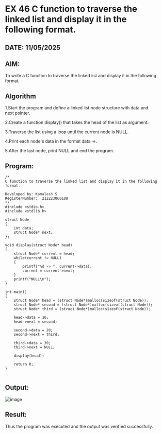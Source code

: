 # EX 46 C function to traverse the linked list and display it in the following format.
## DATE: 11/05/2025
## AIM:
To write a C function to traverse the linked list and display it in the following format.

## Algorithm
1.Start the program and define a linked list node structure with data and next pointer.

2.Create a function display() that takes the head of the list as argument.

3.Traverse the list using a loop until the current node is NULL.

4.Print each node's data in the format data ->.

5.After the last node, print NULL and end the program.

## Program:
```
/*
C function to traverse the linked list and display it in the following format.

Developed by: Kamalesh S
RegisterNumber:  212223060108
*/
#include <stdio.h>
#include <stdlib.h>

struct Node
{
    int data;
    struct Node* next;
};

void display(struct Node* head)
{
    struct Node* current = head;
    while(current != NULL)
    {
        printf("%d -> ", current->data);
        current = current->next;
    }
    printf("NULL\n");
}

int main()
{
    struct Node* head = (struct Node*)malloc(sizeof(struct Node));
    struct Node* second = (struct Node*)malloc(sizeof(struct Node));
    struct Node* third = (struct Node*)malloc(sizeof(struct Node));

    head->data = 10;
    head->next = second;

    second->data = 20;
    second->next = third;

    third->data = 30;
    third->next = NULL;

    display(head);

    return 0;
}


```

## Output:

![image](https://github.com/user-attachments/assets/d089e533-d8cf-4f6e-8c00-0c2ea766872e)


## Result:
Thus the program was executed and the output was verified successfully.
